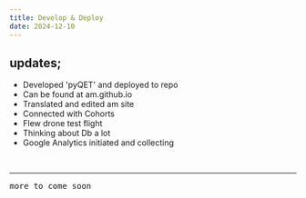 ```yaml
---
title: Develop & Deploy
date: 2024-12-10
---
```


## updates;

- Developed 'pyQET' and deployed to repo
- Can be found at am.github.io
- Translated and edited am site
- Connected with Cohorts
- Flew drone test flight
- Thinking about Db a lot
- Google Analytics initiated and collecting
<br>

<hr noshade>
<tt>more to come soon</tt>